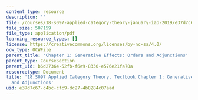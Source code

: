 ```yaml
---
content_type: resource
description: ''
file: /courses/18-s097-applied-category-theory-january-iap-2019/e37d7c67c4bccfc9dc274b8284c07aad_18-s097iap19ch1.pdf
file_size: 507159
file_type: application/pdf
learning_resource_types: []
license: https://creativecommons.org/licenses/by-nc-sa/4.0/
ocw_type: OCWFile
parent_title: 'Chapter 1: Generative Effects: Orders and Adjunctions'
parent_type: CourseSection
parent_uid: b6d27364-52fb-f6e9-8330-e576e21fa70a
resourcetype: Document
title: '18.S097 Applied Category Theory. Textbook Chapter 1: Generative Effects: Orders
  and Adjunctions'
uid: e37d7c67-c4bc-cfc9-dc27-4b8284c07aad
---
```

